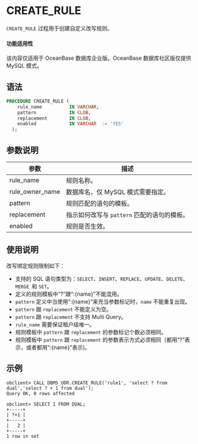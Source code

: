 # CREATE_RULE

`CREATE_RULE` 过程用于创建自定义改写规则。

  <main id="notice" >
    <h4>功能适用性</h4>
    <p>该内容仅适用于 OceanBase 数据库企业版。OceanBase 数据库社区版仅提供 MySQL 模式。</p>
  </main>

## 语法

```sql
PROCEDURE CREATE_RULE (
    rule_name          IN VARCHAR,
    pattern            IN CLOB,
    replacement        IN CLOB,
    enabled            IN VARCHAR  := 'YES'
  );
```


## 参数说明

| 参数 | 描述 |
| --- | --- |
| rule_name | 规则名称。 |
| rule_owner_name | 数据库名，仅 MySQL 模式需要指定。 |
| pattern | 规则匹配的语句的模板。 |
| replacement | 指示如何改写与 `pattern` 匹配的语句的模板。 |
| enabled | 规则是否生效。 |

## 使用说明

改写绑定规则限制如下：

- 支持的 SQL 语句类型为：`SELECT`、`INSERT`、`REPLACE`、`UPDATE`、`DELETE`、`MERGE `和 `SET`。
- 定义的规则模板中“?”跟“:{name}”不能混用。
- `pattern` 定义中当使用“:{name}”来充当参数标记时，`name` 不能重复出现。
- `pattern` 跟 `replacement` 不能定义为空。
- `pattern` 跟 `replacement` 不支持 Multi Query。
- `rule_name` 需要保证租户级唯一。
- 规则模板中 `pattern` 跟 `replacement` 的参数标记个数必须相同。
- 规则模板中 `pattern` 跟 `replacement` 的参数表示方式必须相同（都用“?”表示，或者都用“:{name}”表示)。

## 示例

```shell
obclient> CALL DBMS_UDR.CREATE_RULE('rule1', 'select ? from dual','select ? + 1 from dual');
Query OK, 0 rows affected 

obclient> SELECT 1 FROM DUAL;
+-----+
| ?+1 |
+-----+
|   2 |
+-----+
1 row in set 
```